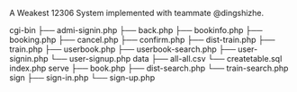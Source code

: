 A Weakest 12306 System implemented with teammate @dingshizhe.

cgi-bin
├── admi-signin.php
├── back.php
├── bookinfo.php
├── booking.php
├── cancel.php
├── confirm.php
├── dist-train.php
├── train.php
├── userbook.php
├── userbook-search.php
├── user-signin.php
└── user-signup.php
data
├── all-all.csv
└── createtable.sql
index.php 
serve
├── book.php
├── dist-search.php
└── train-search.php
sign
├── sign-in.php
└── sign-up.php

